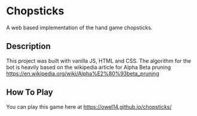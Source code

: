 
# Chopsticks
A web based implementation of the hand game chopsticks.

## Description
This project was built with vanilla JS, HTML and CSS. The algorithm for the bot is heavily based on the wikipedia article for Alpha Beta pruning https://en.wikipedia.org/wiki/Alpha%E2%80%93beta_pruning


## How To Play
You can play this game here at https://owel14.github.io/chopsticks/


    